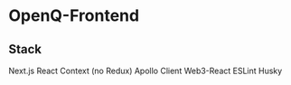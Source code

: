 # OpenQ-Frontend 
 
## Stack
Next.js
React Context (no Redux)
Apollo Client
Web3-React
ESLint
Husky
 
